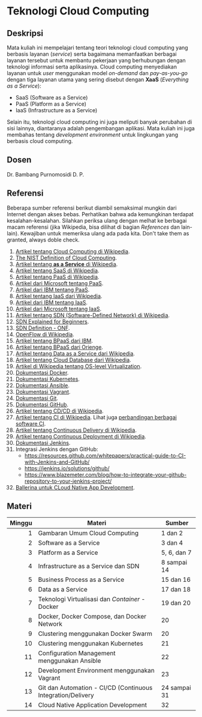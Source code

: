 # Teknologi Cloud Computing

## Deskripsi

Mata kuliah ini mempelajari tentang teori teknologi cloud computing yang berbasis layanan
(*service*) serta bagaimana memanfaatkan berbagai layanan tersebut untuk membantu pekerjaan yang
berhubungan dengan teknologi informasi serta aplikasinya. Cloud computing menyediakan layanan untuk
*user* menggunakan model *on-demand* dan *pay-as-you-go* dengan tiga layanan utama yang sering
disebut dengan **XaaS** (*Everything as a Service*):

* SaaS (Software as a Service)
* PaaS (Platform as a Service)
* IaaS (Infrastructure as a Service)

Selain itu, teknologi cloud computing ini juga meliputi banyak perubahan di sisi lainnya,
diantaranya adalah pengembangan aplikasi. Mata kuliah ini juga membahas tentang *development
environment* untuk lingkungan yang berbasis cloud computing.

## Dosen

Dr. Bambang Purnomosidi D. P.

## Referensi

Beberapa sumber referensi berikut diambil semaksimal mungkin dari Internet dengan akses bebas.
Perhatikan bahwa ada kemungkinan terdapat kesalahan-kesalahan. Silahkan periksa ulang dengan melhat
ke berbagai macam referensi (jika Wikipedia, bisa dilihat di bagian *References* dan lain-lain).
Kewajiban untuk memeriksa ulang ada pada kita. Don't take them as granted, always doble check.

1. [Artikel tentang Cloud Computing di Wikipedia](https://en.wikipedia.org/wiki/Cloud_computing).
2. [The NIST Definition of Cloud Computing](https://nvlpubs.nist.gov/nistpubs/Legacy/SP/nistspecialpublication800-145.pdf).
3. [Artikel tentang **as a Service** di Wikipedia](https://en.wikipedia.org/wiki/As_a_service).
4. [Artikel tentang SaaS di Wikipedia](https://en.wikipedia.org/wiki/Software_as_a_service).
5. [Artikel tentang PaaS di Wikipedia](https://en.wikipedia.org/wiki/Platform_as_a_service).
6. [Artikel dari Microsoft tentang PaaS](https://azure.microsoft.com/en-us/overview/what-is-paas/).
7. [Artikel dari IBM tentang PaaS](https://www.ibm.com/cloud/learn/paas).
8. [Artikel tentang IaaS dari Wikipedia](https://en.wikipedia.org/wiki/Infrastructure_as_a_service).
9. [Artikel dari IBM tentang IaaS](https://www.ibm.com/cloud/learn/iaas).
10. [Artikel dari Microsoft tentang IaaS](https://azure.microsoft.com/en-us/overview/what-is-iaas/).
11. [Artikel tentang SDN (Software-Defined Network) di Wikipedia](https://en.wikipedia.org/wiki/Software-defined_networking).
12. [SDN Explained for Beginners](https://www.howtoforge.com/tutorial/software-defined-networking-sdn-explained-for-beginners/).
13. [SDN Definition - ONF](https://www.opennetworking.org/sdn-definition/).
14. [OpenFlow di Wikipedia](https://en.wikipedia.org/wiki/OpenFlow).
15. [Artikel tentang BPaaS dari IBM](https://www.ibm.com/blogs/cloud-computing/2011/12/19/business-process-as-a-service-bpaas-delivered-from-the-cloud/).
16. [Artikel tentang BPaaS dari Orienge](http://www.orienge.com/blog/bpaas_model_diagram_advantages_and_prospects).
17. [Artikel tentang Data as a Service dari Wikipedia](https://en.wikipedia.org/wiki/Data_as_a_service).
18. [Artikel tentang Cloud Database dari Wikipedia](https://en.wikipedia.org/wiki/Cloud_database).
19. [Artikel di Wikipedia tentang OS-level Virtualization](https://en.wikipedia.org/wiki/OS-level_virtualization).
20. [Dokumentasi Docker](https://docs.docker.com/).
21. [Dokumentasi Kubernetes](https://kubernetes.io/docs/home/).
22. [Dokumentasi Ansible](https://docs.ansible.com/).
23. [Dokumentasi Vagrant](https://www.vagrantup.com/docs/).
24. [Dokumentasi Git](https://git-scm.com/doc).
25. [Dokumentasi GitHub](https://help.github.com/en).
26. [Artikel tentang CD/CD di Wikipedia](https://en.wikipedia.org/wiki/CI/CD).
27. [Artikel tentang CI di Wikipedia](https://en.wikipedia.org/wiki/Continuous_integration). Lihat juga [perbandingan berbagai software CI](https://en.wikipedia.org/wiki/Comparison_of_continuous_integration_software).
28. [Artikel tentang Continuous Delivery di Wikipedia](https://en.wikipedia.org/wiki/Continuous_delivery).
29. [Artikel tentang Continuous Deployment di Wikipedia](https://en.wikipedia.org/wiki/Continuous_deployment).
30. [Dokumentasi Jenkins](https://jenkins.io/doc/).
31. Integrasi Jenkins dengan GitHub:
    * https://resources.github.com/whitepapers/practical-guide-to-CI-with-Jenkins-and-GitHub/
    * https://jenkins.io/solutions/github/
    * https://www.blazemeter.com/blog/how-to-integrate-your-github-repository-to-your-jenkins-project/
32. [Ballerina untuk CLoud Native App Development](https://ballerina.io/v1-1/learn/).

## Materi

| Minggu | Materi | Sumber |
|-------:|--------|--------|
| 1 | Gambaran Umum Cloud Computing | 1 dan 2 |
| 2 | Software as a Service | 3 dan 4 |
| 3 | Platform as a Service | 5, 6, dan 7 |
| 4 | Infrastructure as a Service dan SDN | 8 sampai 14 |
| 5 | Business Process as a Service | 15 dan 16 |
| 6 | Data as a Service | 17 dan 18 |
| 7 | Teknologi Virtualisasi dan *Container* - Docker | 19 dan 20 |
| 8 | Docker, Docker Compose, dan Docker Network | 20 |
| 9 | Clustering menggunakan Docker Swarm | 20 |
| 10 | Clustering menggunakan Kubernetes | 21 |
| 11 | Configuration Management menggunakan Ansible | 22 |
| 12 | Development Environment menggunakan Vagrant | 23 |
| 13 | Git dan Automation - CI/CD (Continuous Integration/Delivery | 24 sampai 31 |
| 14 | Cloud Native Application Development | 32 |

